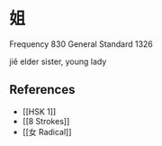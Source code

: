 # 姐
Frequency 830
General Standard 1326

jiě
elder sister, young lady

## References
- [[HSK 1]]
- [[8 Strokes]]
- [[女 Radical]]